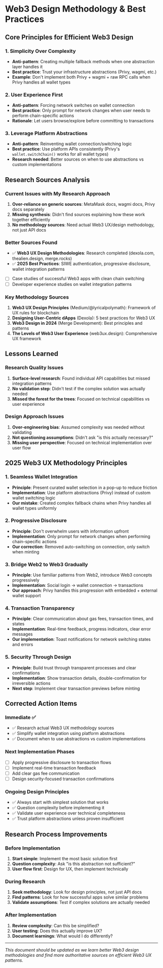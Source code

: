 # Web3 Design Methodology & Best Practices

## Core Principles for Efficient Web3 Design

### 1. Simplicity Over Complexity
- **Anti-pattern**: Creating multiple fallback methods when one abstraction layer handles it
- **Best practice**: Trust your infrastructure abstractions (Privy, wagmi, etc.)
- **Example**: Don't implement both Privy + wagmi + raw RPC calls when Privy handles all wallet types

### 2. User Experience First
- **Anti-pattern**: Forcing network switches on wallet connection
- **Best practice**: Only prompt for network changes when user needs to perform chain-specific actions
- **Rationale**: Let users browse/explore before committing to transactions

### 3. Leverage Platform Abstractions
- **Anti-pattern**: Reinventing wallet connection/switching logic
- **Best practice**: Use platform APIs consistently (Privy's `wallet.switchChain()` works for all wallet types)
- **Research needed**: Better sources on when to use abstractions vs custom implementations

## Research Sources Analysis

### Current Issues with My Research Approach
1. **Over-reliance on generic sources**: MetaMask docs, wagmi docs, Privy docs separately
2. **Missing synthesis**: Didn't find sources explaining how these work together efficiently
3. **No methodology sources**: Need actual Web3 UX/design methodology, not just API docs

### Better Sources Found
- ✅ **Web3 UX Design Methodologies**: Research completed (dexola.com, thealien.design, merge.rocks)
- ✅ **2025 Best Practices**: SIWE authentication, progressive disclosure, wallet integration patterns
- [ ] Case studies of successful Web3 apps with clean chain switching
- [ ] Developer experience studies on wallet integration patterns

### Key Methodology Sources
1. **Web3 UX Design Principles** (Medium/@lyricalpolymath): Framework of UX rules for blockchain
2. **Designing User-Centric dApps** (Dexola): 5 best practices for Web3 UX
3. **Web3 Design in 2024** (Merge Development): Best principles and patterns
4. **The Levels of Web3 User Experience** (web3ux.design): Comprehensive UX framework

## Lessons Learned

### Research Quality Issues
1. **Surface-level research**: Found individual API capabilities but missed integration patterns
2. **No validation step**: Didn't test if the complex solution was actually needed
3. **Missed the forest for the trees**: Focused on technical capabilities vs user experience

### Design Approach Issues
1. **Over-engineering bias**: Assumed complexity was needed without validating
2. **Not questioning assumptions**: Didn't ask "is this actually necessary?"
3. **Missing user perspective**: Focused on technical implementation over user flow

## 2025 Web3 UX Methodology Principles

### 1. Seamless Wallet Integration
- **Principle**: Present curated wallet selection in a pop-up to reduce friction
- **Implementation**: Use platform abstractions (Privy) instead of custom wallet switching logic
- **Our mistake**: Created complex fallback chains when Privy handles all wallet types uniformly

### 2. Progressive Disclosure
- **Principle**: Don't overwhelm users with information upfront
- **Implementation**: Only prompt for network changes when performing chain-specific actions
- **Our correction**: Removed auto-switching on connection, only switch when minting

### 3. Bridge Web2 to Web3 Gradually
- **Principle**: Use familiar patterns from Web2, introduce Web3 concepts progressively
- **Implementation**: Social login → wallet connection → transactions
- **Our approach**: Privy handles this progression with embedded + external wallet support

### 4. Transaction Transparency
- **Principle**: Clear communication about gas fees, transaction times, and states
- **Implementation**: Real-time feedback, progress indicators, clear error messages
- **Our implementation**: Toast notifications for network switching states and errors

### 5. Security Through Design
- **Principle**: Build trust through transparent processes and clear confirmations
- **Implementation**: Show transaction details, double-confirmation for irreversible actions
- **Next step**: Implement clear transaction previews before minting

## Corrected Action Items

### Immediate ✅ 
- ✅ Research actual Web3 UX methodology sources
- ✅ Simplify wallet integration using platform abstractions
- ✅ Document when to use abstractions vs custom implementations

### Next Implementation Phases
- [ ] Apply progressive disclosure to transaction flows
- [ ] Implement real-time transaction feedback
- [ ] Add clear gas fee communication
- [ ] Design security-focused transaction confirmations

### Ongoing Design Principles
- ✅ Always start with simplest solution that works
- ✅ Question complexity before implementing it
- ✅ Validate user experience over technical completeness
- ✅ Trust platform abstractions unless proven insufficient

## Research Process Improvements

### Before Implementation
1. **Start simple**: Implement the most basic solution first
2. **Question complexity**: Ask "is this abstraction not sufficient?"
3. **User flow first**: Design for UX, then implement technically

### During Research
1. **Seek methodology**: Look for design principles, not just API docs
2. **Find patterns**: Look for how successful apps solve similar problems
3. **Validate assumptions**: Test if complex solutions are actually needed

### After Implementation
1. **Review complexity**: Can this be simplified?
2. **User testing**: Does this actually improve UX?
3. **Document learnings**: What would I do differently?

---

*This document should be updated as we learn better Web3 design methodologies and find more authoritative sources on efficient Web3 UX patterns.*